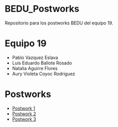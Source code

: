 # BEDU_Postworks

Repositorio para los postworks BEDU del equipo 19.

# Equipo 19
 - Pablo Vazquez Eslava
 - Luis Eduardo Ballote Rosado
 - Natalia Aguirre Flores
 - Aury Violeta Coyoc Rodriguez

# Postworks

- [Postwork 1](https://github.com/pablovzes/BEDU_Postworks/blob/main/Equipo19_Postwork1.R)
- [Postwork 2](https://github.com/pablovzes/BEDU_Postworks/tree/main/PostworkS2)
- [Postwork 3](https://github.com/pablovzes/BEDU_Postworks/tree/main/Postwork_S3)
